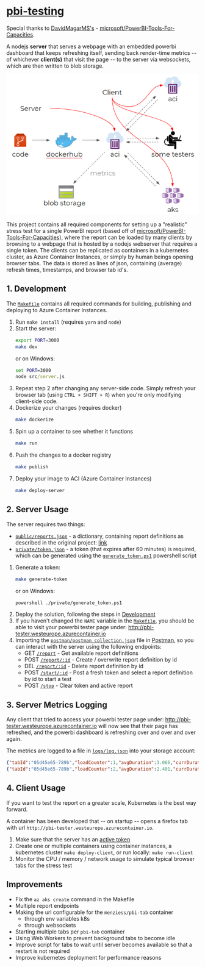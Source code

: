 # [pbi-testing](/README.md)

Special thanks to [DavidMagarMS's](https://github.com/microsoft/PowerBI-Tools-For-Capacities/commits?author=DavidMagarMS) - [microsoft/PowerBI-Tools-For-Capacities](https://github.com/microsoft/PowerBI-Tools-For-Capacities).

A nodejs **server** that serves a webpage with an embedded powerbi dashboard that keeps refreshing itself, sending back render-time metrics -- of whichever **client(s)** that visit the page -- to the server via websockets, which are then written to blob storage.

<img src="res/testing-powerbi-reports.png" alt="Testing PowerBI reports overview" width="750"/>

This project contains all required components for setting up a "realistic" stress test for a single PowerBI report (based off of [microsoft/PowerBI-Tools-For-Capacities](https://github.com/microsoft/PowerBI-Tools-For-Capacities)), where the report can be loaded by many clients by browsing to a webpage that is hosted by a nodejs webserver that requires a single token. The clients can be replicated as containers in a kubernetes cluster, as Azure Container Instances, or simply by human beings opening browser tabs. The data is stored as lines of json, containing (average) refresh times, timestamps, and browser tab id's.

## 1. Development

The [`Makefile`](Makefile) contains all required commands for building, publishing and deploying to Azure Container Instances.

1. Run `make install` (requires `yarn` and `node`)
1. Start the server:
   ```bash
   export PORT=3000
   make dev
   ```
   or on Windows:
   ```cmd
   set PORT=3000
   node src/server.js
   ```
1. Repeat step 2 after changing any server-side code.
   Simply refresh your browser tab (using `CTRL + SHIFT + R`) when you're only modifying client-side code.
1. Dockerize your changes (requires docker)
   ```bash
   make dockerize
   ```
1. Spin up a container to see whether it functions
   ```bash
   make run
   ```
1. Push the changes to a docker registry
   ```bash
   make publish
   ```
1. Deploy your image to ACI (Azure Container Instances)
   ```bash
   make deploy-server
   ```

## 2. Server Usage

The server requires two things:

- [`public/reports.json`](public/reports.json) - a dictionary, containing report definitions as described in the original project: [link](https://github.com/microsoft/PowerBI-Tools-For-Capacities/tree/master/RealisticLoadTestTool)
- [`private/token.json`](private/token.json) - a token (that expires after 60 minutes) is required, which can be generated using the [`generate_token.ps1`](private/generate_token.ps1) powershell script

1. Generate a token:
   ```bash
   make generate-token
   ```
   or on Windows:
   ```bash
   powershell ./private/generate_token.ps1
   ```
1. Deploy the solution, following the steps in [Development](#1-development)
1. If you haven't changed the `NAME` variable in the [`Makefile`](Makefile), you should be able to visit your powerbi tester page under: http://pbi-tester.westeurope.azurecontainer.io
1. Importing the [`postman/postman_collection.json`](postman/postman_collection.json) file in [Postman](https://www.postman.com/), so you can interact with the server using the following endpoints:
   - GET [`/report`](http://localhost:3000/report) - Get available report definitions
   - POST [`/report/:id`](https://www.postman.com/) - Create / overwrite report definition by id
   - DEL [`/report/:id`](https://www.postman.com/) - Delete report definition by id
   - POST [`/start/:id`](https://www.postman.com/) - Post a fresh token and select a report definition by id to start a test
   - POST [`/stop`](https://www.postman.com/) - Clear token and active report

## 3. Server Metrics Logging

Any client that tried to access your powerbi tester page under: http://pbi-tester.westeurope.azurecontainer.io will now see that their page has refreshed, and the powerbi dashboard is refreshing over and over and over again.

The metrics are logged to a file in [`logs/log.json`](logs/log.json) into your storage account:

```json
{"tabId":"05d45e65-789b","loadCounter":1,"avgDuration":3.066,"currDuration":3.066,"thinkTimeSeconds":1,"timeStamp":"2020-06-30T13:54:57.750Z"},
{"tabId":"05d45e65-789b","loadCounter":2,"avgDuration":2.401,"currDuration":1.736,"thinkTimeSeconds":1,"timeStamp":"2020-06-30T13:55:00.485Z"},
```

## 4. Client Usage

If you want to test the report on a greater scale, Kubernetes is the best way forward.

A container has been developed that -- on startup -- opens a firefox tab with url `http://pbi-tester.westeurope.azurecontainer.io`.

1. Make sure that the server has an [active token](#2.%20Server%20Usage)
2. Create one or multiple containers using container instances, a kubernetes cluster `make deploy-client`, or run locally: `make run-client`
3. Monitor the CPU / memory / network usage to simulate typical browser tabs for the stress test

## Improvements

- Fix the `az aks create` command in the Makefile
- Multiple report endpoints
- Making the url configurable for the `menziess/pbi-tab` container
  - through env variables k8s
  - through websockets
- Starting multiple tabs per `pbi-tab` container
- Using Web Workers to prevent background tabs to become idle
- Improve script for tabs to wait until server becomes available so that a restart is not required
- Improve kubernetes deployment for performance reasons
